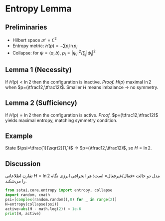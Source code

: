 # Entropy Lemma

## Preliminaries
- Hilbert space $\mathcal{H}=\mathbb{C}^2$
- Entropy metric: $H(p)=-\sum p_i \ln p_i$
- Collapse: for $\psi=(a,b)$, $p_i=|\psi_i|^2/\sum_j|\psi_j|^2$

## Lemma 1 (Necessity)
If $H(p)<\ln 2$ then the configuration is inactive.
*Proof.* $H(p)$ maximal $\ln 2$ when $p=(\tfrac12,\tfrac12)$. Smaller $H$ means imbalance $→$ no symmetry.

## Lemma 2 (Sufficiency)
If $H(p)=\ln 2$ then the configuration is active.
*Proof.* $p=(\tfrac12,\tfrac12)$ yields maximal entropy, matching symmetry condition.

## Example
State $\psi=\tfrac{1}{\sqrt2}(1,1)$ $→$ $p=(\tfrac12,\tfrac12)$, so $H=\ln2$.

## Discussion
تقارن اطلاعاتی $H=\ln2$ مدل دو حالت «فعال/غیرفعال» است؛ هر انحرافی انرژی نگاه را می‌شکند.

```python
from sstai.core.entropy import entropy, collapse
import random, cmath
psi=[complex(random.random(),0) for _ in range(2)]
H=entropy(collapse(psi))
active=abs(H - math.log(2)) < 1e-6
print(H, active)
```
